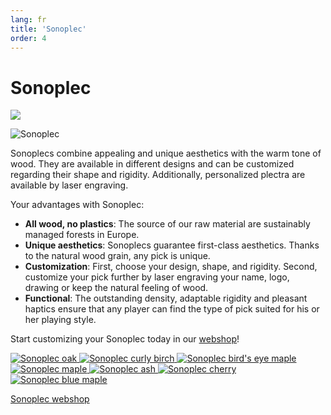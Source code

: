 ```yaml
---
lang: fr
title: 'Sonoplec'
order: 4
---
```


<div class="full-width-kenburns">
<div class="wrap-bg-image">

# Sonoplec

![](/assets/images/arrow-d-white.svg)

</div>
<img srcset="/assets/images/sonoplec/sonoplec_overview-min.jpg"
     src="/assets/images/sonoplec/sonoplec_overview-min.jpg" alt="Sonoplec">
</div>

<div class="full-width-grey">
<div class="wrap -cols1">

Sonoplecs combine appealing and unique aesthetics with the warm tone of wood. They are available in different designs and can be customized regarding their shape and rigidity. Additionally, personalized plectra are available by laser engraving.

Your advantages with Sonoplec:
- **All wood, no plastics**: The source of our raw material are sustainably managed forests in Europe.
- **Unique aesthetics**: Sonoplecs guarantee first-class aesthetics. Thanks to the natural wood grain, any pick is unique.
- **Customization**: First, choose your design, shape, and rigidity. Second, customize your pick further by laser engraving your name, logo, drawing or keep the natural feeling of wood.
- **Functional**: The outstanding density, adaptable rigidity and pleasant haptics ensure that any player can find the type of pick suited for his or her playing style.

Start customizing your Sonoplec today in our [webshop](https://www.sonoplec.ch/)!

</div>
</div>

<div class="full-width">
<div class="wrap">

<div class="picturegallery">
      <a href="/assets/images/sonoplec/sonoplec_oak-min.jpg">
          <img src="/assets/images/sonoplec/sonoplec_oak-min_10.jpg" alt="Sonoplec oak">
      </a>
      <a href="/assets/images/sonoplec/sonoplec_curlybirch-min.jpg">
          <img src="/assets/images/sonoplec/sonoplec_curlybirch-min_10.jpg" alt="Sonoplec curly birch">
      </a>
      <a href="/assets/images/sonoplec/sonoplec_vogelaugenahorn-min.jpg">
          <img src="/assets/images/sonoplec/sonoplec_vogelaugenahorn-min_10.jpg" alt="Sonoplec bird's eye maple">
      </a>
      <a href="/assets/images/sonoplec/sonoplec_maple-min.jpg">
          <img src="/assets/images/sonoplec/sonoplec_maple-min_10.jpg" alt="Sonoplec maple">
      </a>
      <a href="/assets/images/sonoplec/sonoplec_ash-min.jpg">
          <img src="/assets/images/sonoplec/sonoplec_ash-min_10.jpg" alt="Sonoplec ash">
      </a>
      <a href="/assets/images/sonoplec/sonoplec_cherry-min.jpg">
          <img src="/assets/images/sonoplec/sonoplec_cherry-min_10.jpg" alt="Sonoplec cherry">
      </a>
      <a href="/assets/images/sonoplec/sonoplec_bluemaple-min.jpg">
          <img src="/assets/images/sonoplec/sonoplec_bluemaple-min_10.jpg" alt="Sonoplec blue maple">
      </a>
</div>

<a class="btn -red" href="https://www.sonoplec.ch/">Sonoplec webshop</a>

</div>
</div>
